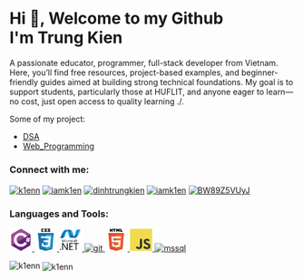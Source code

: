 <h1 align="left">Hi 👋, Welcome to my Github<br>I'm Trung Kien</h1>
<p align="left">A passionate educator, programmer, full-stack developer from Vietnam. Here, you’ll find free resources, project-based examples, and beginner-friendly guides aimed at building strong technical foundations. My goal is to support students, particularly those at HUFLIT, and anyone eager to learn—no cost, just open access to quality learning ./.</p>

Some of my project:
- [DSA](https://github.com/k1enn/DSA)
- [Web_Programming](https://github.com/k1enn/Web_Programming)




<h3 align="left">Connect with me:</h3>
<p align="left">
<a href="https://linkedin.com/in/k1enn" target="blank"><img align="center" src="https://raw.githubusercontent.com/rahuldkjain/github-profile-readme-generator/master/src/images/icons/Social/linked-in-alt.svg" alt="k1enn" height="30" width="40" /></a>
<a href="https://www.youtube.com/@iamk1en" target="blank"><img align="center" src="https://raw.githubusercontent.com/rahuldkjain/github-profile-readme-generator/master/src/images/icons/Social/youtube.svg" alt="iamk1en" height="30" width="40" /></a>
<a href="https://codeforces.com/profile/dinhtrungkien" target="blank"><img align="center" src="https://raw.githubusercontent.com/rahuldkjain/github-profile-readme-generator/master/src/images/icons/Social/codeforces.svg" alt="dinhtrungkien" height="30" width="40" /></a>
<a href="https://www.leetcode.com/iamk1en" target="blank"><img align="center" src="https://raw.githubusercontent.com/rahuldkjain/github-profile-readme-generator/master/src/images/icons/Social/leet-code.svg" alt="iamk1en" height="30" width="40" /></a>
<a href="https://discord.gg/BW89Z5VUyJ" target="blank"><img align="center" src="https://raw.githubusercontent.com/rahuldkjain/github-profile-readme-generator/master/src/images/icons/Social/discord.svg" alt="BW89Z5VUyJ" height="30" width="40" /></a>
</p>

<h3 align="left">Languages and Tools:</h3>
<p align="left"> <a href="https://www.w3schools.com/cs/" target="_blank" rel="noreferrer"> <img src="https://raw.githubusercontent.com/devicons/devicon/master/icons/csharp/csharp-original.svg" alt="csharp" width="40" height="40"/> </a> <a href="https://www.w3schools.com/css/" target="_blank" rel="noreferrer"> <img src="https://raw.githubusercontent.com/devicons/devicon/master/icons/css3/css3-original-wordmark.svg" alt="css3" width="40" height="40"/> </a> <a href="https://dotnet.microsoft.com/" target="_blank" rel="noreferrer"> <img src="https://raw.githubusercontent.com/devicons/devicon/master/icons/dot-net/dot-net-original-wordmark.svg" alt="dotnet" width="40" height="40"/> </a> <a href="https://git-scm.com/" target="_blank" rel="noreferrer"> <img src="https://www.vectorlogo.zone/logos/git-scm/git-scm-icon.svg" alt="git" width="40" height="40"/> </a> <a href="https://www.w3.org/html/" target="_blank" rel="noreferrer"> <img src="https://raw.githubusercontent.com/devicons/devicon/master/icons/html5/html5-original-wordmark.svg" alt="html5" width="40" height="40"/> </a> <a href="https://developer.mozilla.org/en-US/docs/Web/JavaScript" target="_blank" rel="noreferrer"> <img src="https://raw.githubusercontent.com/devicons/devicon/master/icons/javascript/javascript-original.svg" alt="javascript" width="40" height="40"/> </a> <a href="https://www.microsoft.com/en-us/sql-server" target="_blank" rel="noreferrer"> <img src="https://www.svgrepo.com/show/303229/microsoft-sql-server-logo.svg" alt="mssql" width="40" height="40"/> </a> </p>

<p><img align="left" src="https://github-readme-stats.vercel.app/api/top-langs?username=k1enn&show_icons=true&locale=en&layout=compact" alt="k1enn" /></p>

<p>&nbsp;<img align="center" src="https://github-readme-stats.vercel.app/api?username=k1enn&show_icons=true&locale=en" alt="k1enn" /></p>
